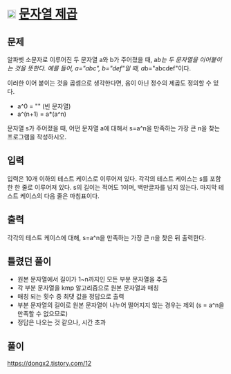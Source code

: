 # <img src="https://d2gd6pc034wcta.cloudfront.net/tier/16.svg" class="solvedac-tier" width="20px"> [문자열 제곱](https://www.acmicpc.net/problem/4354)

## 문제
알파벳 소문자로 이루어진 두 문자열 a와 b가 주어졌을 때, a*b는 두 문자열을 이어붙이는 것을 뜻한다. 예를 들어, a="abc", b="def"일 때, a*b="abcdef"이다.

이러한 이어 붙이는 것을 곱셈으로 생각한다면, 음이 아닌 정수의 제곱도 정의할 수 있다.

- a^0 = "" (빈 문자열)
- a^(n+1) = a*(a^n)

문자열 s가 주어졌을 때, 어떤 문자열 a에 대해서 s=a^n을 만족하는 가장 큰 n을 찾는 프로그램을 작성하시오.

## 입력
입력은 10개 이하의 테스트 케이스로 이루어져 있다. 각각의 테스트 케이스는 s를 포함한 한 줄로 이루어져 있다. s의 길이는 적어도 1이며, 백만글자를 넘지 않는다. 마지막 테스트 케이스의 다음 줄은 마침표이다.

## 출력
각각의 테스트 케이스에 대해, s=a^n을 만족하는 가장 큰 n을 찾은 뒤 출력한다.

## 틀렸던 풀이
- 원본 문자열에서 길이가 1~n까지인 모든 부분 문자열을 추출
- 각 부분 문자열을 kmp 알고리즘으로 원본 문자열과 매칭
- 매칭 되는 횟수 중 최댓 값을 정답으로 출력
- 부분 문자열의 길이로 원본 문자열이 나누어 떨어지지 않는 경우는 제외 (s = a^n을 만족할 수 없으므로)
- 정답은 나오는 것 같으나, 시간 초과

## 풀이

https://dongx2.tistory.com/12
